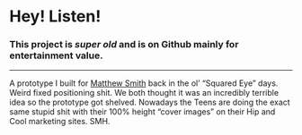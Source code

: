 # Hey! Listen!
### This project is *super old* and is on Github mainly for entertainment value.

---

A prototype I built for [Matthew Smith](http://twitter.com/whale) back in the ol’ “Squared Eye” days. Weird fixed positioning shit. We both thought it was an incredibly terrible idea so the prototype got shelved. Nowadays the Teens are doing the exact same stupid shit with their 100% height “cover images” on their Hip and Cool marketing sites. SMH.